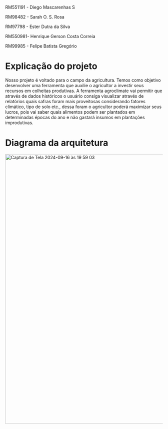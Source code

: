 RM551191 - Diego Mascarenhas S

RM98482 - Sarah O. S. Rosa

RM97798 - Ester Dutra da Silva

RM550981- Henrique Gerson Costa Correia

RM99985 - Felipe Batista Gregório


# Explicação do projeto


Nosso projeto é voltado para o campo da agricultura. Temos como objetivo desenvolver uma ferramenta que auxilie o agricultor a investir seus recursos em colheitas produtivas.
A ferramenta agroclimate vai permitir que através de dados históricos o usuário consiga visualizar através de relatórios quais safras foram mais proveitosas considerando fatores
climático, tipo de solo etc., dessa foram o agricultor poderá maximizar seus lucros, pois vai saber quais alimentos podem ser plantados em determinadas épocas do ano e não gastará 
insumos em plantações improdutivas.


# Diagrama da arquitetura
<img width="862" alt="Captura de Tela 2024-09-16 às 19 59 03" src="https://github.com/user-attachments/assets/e0d2b16b-f8e1-40fb-be03-ebc573d5581f">

